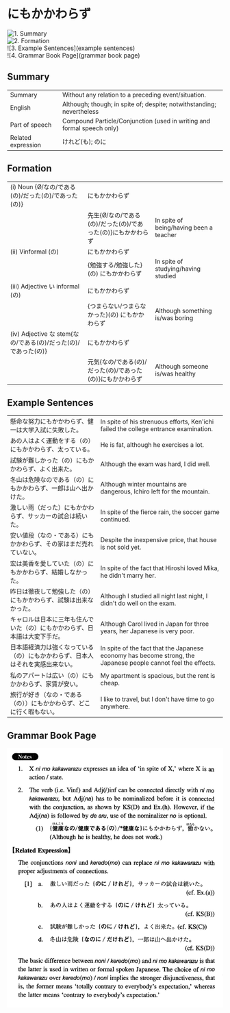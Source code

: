 # にもかかわらず

![1. Summary](summary)<br>
![2. Formation](formation)<br>
![3. Example Sentences](example sentences)<br>
![4. Grammar Book Page](grammar book page)<br>


## Summary

<table><tr>   <td>Summary</td>   <td>Without any relation to a preceding event/situation.</td></tr><tr>   <td>English</td>   <td>Although; though; in spite of; despite; notwithstanding; nevertheless</td></tr><tr>   <td>Part of speech</td>   <td>Compound Particle/Conjunction (used in writing and formal speech only)</td></tr><tr>   <td>Related expression</td>   <td>けれど(も); のに</td></tr></table>

## Formation

<table class="table"><tbody><tr class="tr head"><td class="td"><span class="numbers">(i)</span> <span class="bold">Noun {Ø/なの/である(の)/だった(の)/であった(の)}</span></td><td class="td"><span class="concept">にもかかわらず</span></td><td class="td"></td></tr><tr class="tr"><td class="td"></td><td class="td"><span>先生{Ø/なの/である(の)/だった(の)/であった(の)}</span><span class="concept">にもかかわらず</span></td><td class="td"><span>In spite of being/having been a teacher</span></td></tr><tr class="tr head"><td class="td"><span class="numbers">(ii)</span> <span class="bold">Vinformal (の)</span> </td><td class="td"><span class="concept">にもかかわらず</span></td><td class="td"></td></tr><tr class="tr"><td class="td"></td><td class="td"><span>{勉強する/勉強した}(の)</span> <span class="concept">にもかかわらず</span></td><td class="td"><span>In spite of studying/having studied</span></td></tr><tr class="tr head"><td class="td"><span class="numbers">(iii)</span> <span class="bold">Adjective い informal (の)</span> </td><td class="td"><span class="concept">にもかかわらず</span></td><td class="td"></td></tr><tr class="tr"><td class="td"></td><td class="td"><span>{つまらない/つまらなかった}(の)</span> <span class="concept">にもかかわらず</span></td><td class="td"><span>Although something is/was boring</span></td></tr><tr class="tr head"><td class="td"><span class="numbers">(iv)</span> <span class="bold">Adjective な stem{なの/である(の)/だった(の)/であった(の)}</span></td><td class="td"><span class="concept">にもかかわらず</span></td><td class="td"></td></tr><tr class="tr"><td class="td"></td><td class="td"><span>元気{なの/である(の)/だった(の)/であった(の)}</span><span class="concept">にもかかわらず</span></td><td class="td"><span>Although someone is/was healthy</span></td></tr></tbody></table>

## Example Sentences

<table><tr>   <td>懸命な努力にもかかわらず、健一は大学入試に失敗した。</td>   <td>In spite of his strenuous efforts, Ken'ichi failed the college entrance examination.</td></tr><tr>   <td>あの人はよく運動をする（の）にもかかわらず、太っている。</td>   <td>He is fat, although he exercises a lot.</td></tr><tr>   <td>試験が難しかった（の）にもかかわらず、よく出来た。</td>   <td>Although the exam was hard, I did well.</td></tr><tr>   <td>冬山は危険なのである（の）にもかかわらず、一郎は山へ出かけた。</td>   <td>Although winter mountains are dangerous, Ichiro left for the mountain.</td></tr><tr>   <td>激しい雨（だった）にもかかわらず、サッカーの試合は続いた。</td>   <td>In spite of the fierce rain, the soccer game continued.</td></tr><tr>   <td>安い値段（なの・である）にもかかわらず、その家はまだ売れていない。</td>   <td>Despite the inexpensive price, that house is not sold yet.</td></tr><tr>   <td>宏は美香を愛していた（の）にもかかわらず、結婚しなかった。</td>   <td>In spite of the fact that Hiroshi loved Mika, he didn't marry her.</td></tr><tr>   <td>昨日は徹夜して勉強した（の）にもかかわらず、試験は出来なかった。</td>   <td>Although I studied all night last night, I didn't do well on the exam.</td></tr><tr>   <td>キャロルは日本に三年も住んでいた（の）にもかかわらず、日本語は大変下手だ。</td>   <td>Although Carol lived in Japan for three years, her Japanese is very poor.</td></tr><tr>   <td>日本語経済力は強くなっている（の）にもかかわらず、日本人はそれを実感出来ない。</td>   <td>In spite of the fact that the Japanese economy has become strong, the Japanese people cannot feel the effects.</td></tr><tr>   <td>私のアパートは広い（の）にもかかわらず、家賃が安い。</td>   <td>My apartment is spacious, but the rent is cheap.</td></tr><tr>   <td>旅行が好き（なの・である（の））にもかかわらず、どこに行く暇もない。</td>   <td>I like to travel, but I don't have time to go anywhere.</td></tr></table>

## Grammar Book Page

![](../img/Intermediateにもかかわらず.png)

